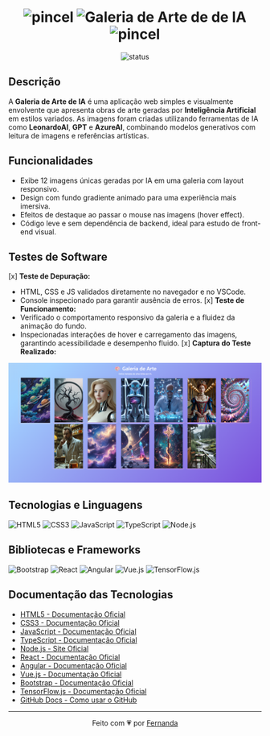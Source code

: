 <div align="center">
  <h1>
    <img src="https://img.shields.io/badge/🎨-FF1493?style=flat" alt="pincel" height="28">
    <img src="https://img.shields.io/badge/GALERIA%20DE%20ARTE%20DE IA-FF1493?style=flat&logoColor=white" alt="Galeria de Arte de de IA" height="28">
    <img src="https://img.shields.io/badge/🎨-FF1493?style=flat" alt="pincel" height="28">
  </h1>
  <p>
    <img src="https://img.shields.io/badge/status-concluído-FF69B4?style=flat-square" alt="status">
  </p>
</div>


## Descrição 
A **Galeria de Arte de IA** é uma aplicação web simples e visualmente envolvente que apresenta obras de arte geradas por **Inteligência Artificial** em estilos variados. As imagens foram criadas utilizando ferramentas de IA como **LeonardoAI**, **GPT** e **AzureAI**, combinando modelos generativos com leitura de imagens e referências artísticas.

## Funcionalidades
- Exibe 12 imagens únicas geradas por IA em uma galeria com layout responsivo.
- Design com fundo gradiente animado para uma experiência mais imersiva.
- Efeitos de destaque ao passar o mouse nas imagens (hover effect).
- Código leve e sem dependência de backend, ideal para estudo de front-end visual.

## Testes de Software
[x] **Teste de Depuração:**
  - HTML, CSS e JS validados diretamente no navegador e no VSCode.
  - Console inspecionado para garantir ausência de erros.
[x] **Teste de Funcionamento:**
  - Verificado o comportamento responsivo da galeria e a fluidez da animação do fundo.
  - Inspecionadas interações de hover e carregamento das imagens, garantindo acessibilidade e desempenho fluido.
[x] **Captura do Teste Realizado:**

<img src="./imagens/imagemteste.png" alt="Captura da tela" width="600px">

## Tecnologias e Linguagens

![HTML5](https://img.shields.io/badge/HTML5-DDA0DD?style=plastic&logo=html5&logoColor=white)
![CSS3](https://img.shields.io/badge/CSS3-DDA0DD?style=plastic&logo=css3&logoColor=white)
![JavaScript](https://img.shields.io/badge/JavaScript-DDA0DD?style=plastic&logo=javascript&logoColor=white)
![TypeScript](https://img.shields.io/badge/TypeScript-DDA0DD?style=plastic&logo=typescript&logoColor=white)
![Node.js](https://img.shields.io/badge/Node.js-DDA0DD?style=plastic&logo=nodedotjs&logoColor=white)


## Bibliotecas e Frameworks

![Bootstrap](https://img.shields.io/badge/Bootstrap-FFB6C1?style=plastic&logo=bootstrap&logoColor=white)
![React](https://img.shields.io/badge/React-FFB6C1?style=plastic&logo=react&logoColor=white)
![Angular](https://img.shields.io/badge/Angular-FFB6C1?style=plastic&logo=angular&logoColor=white)
![Vue.js](https://img.shields.io/badge/Vue.js-FFB6C1?style=plastic&logo=vue.js&logoColor=white)
![TensorFlow.js](https://img.shields.io/badge/TensorFlow.js-FFB6C1?style=plastic&logo=tensorflow&logoColor=white)

## Documentação das Tecnologias
- [HTML5 - Documentação Oficial](https://developer.mozilla.org/pt-BR/docs/Web/HTML)
- [CSS3 - Documentação Oficial](https://developer.mozilla.org/pt-BR/docs/Web/CSS)
- [JavaScript - Documentação Oficial](https://developer.mozilla.org/pt-BR/docs/Web/JavaScript)
- [TypeScript - Documentação Oficial](https://www.typescriptlang.org/docs/)
- [Node.js - Site Oficial](https://nodejs.org/en/docs)
- [React - Documentação Oficial](https://react.dev/)
- [Angular - Documentação Oficial](https://angular.io/docs)
- [Vue.js - Documentação Oficial](https://vuejs.org/guide/introduction.html)
- [Bootstrap - Documentação Oficial](https://getbootstrap.com/docs/5.3/getting-started/introduction/)
- [TensorFlow.js - Documentação Oficial](https://js.tensorflow.org/)
- [GitHub Docs - Como usar o GitHub](https://docs.github.com/pt)




---

<div align="center">
  Feito com 💗 por <a href="https://github.com/AraujoTech1" target="_blank">Fernanda</a>
</div>
